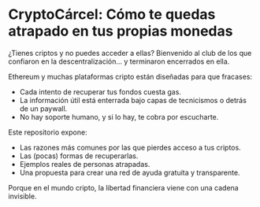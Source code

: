 
# CryptoCárcel: Cómo te quedas atrapado en tus propias monedas

¿Tienes criptos y no puedes acceder a ellas? Bienvenido al club de los que confiaron en la descentralización... y terminaron encerrados en ella.

Ethereum y muchas plataformas cripto están diseñadas para que fracases:
- Cada intento de recuperar tus fondos cuesta gas.
- La información útil está enterrada bajo capas de tecnicismos o detrás de un paywall.
- No hay soporte humano, y si lo hay, te cobra por escucharte.

Este repositorio expone:
- Las razones más comunes por las que pierdes acceso a tus criptos.
- Las (pocas) formas de recuperarlas.
- Ejemplos reales de personas atrapadas.
- Una propuesta para crear una red de ayuda gratuita y transparente.

Porque en el mundo cripto, la libertad financiera viene con una cadena invisible.
